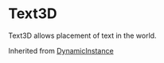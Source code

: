 # Text3D
Text3D allows placement of text in the world.

Inherited from [DynamicInstance](../DynamicInstance)